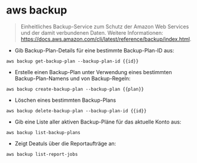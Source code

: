 # aws backup

> Einheitliches Backup-Service zum Schutz der Amazon Web Services und der damit verbundenen Daten.
> Weitere Informationen: <https://docs.aws.amazon.com/cli/latest/reference/backup/index.html>.

- Gib Backup-Plan-Details für eine bestimmte Backup-Plan-ID aus:

`aws backup get-backup-plan --backup-plan-id {{id}}`

- Erstelle einen Backup-Plan unter Verwendung eines bestimmten Backup-Plan-Namens und von Backup-Regeln:

`aws backup create-backup-plan --backup-plan {{plan}}`

- Löschen eines bestimmten Backup-Plans

`aws backup delete-backup-plan --backup-plan-id {{id}}`

- Gib eine Liste aller aktiven Backup-Pläne für das aktuelle Konto aus:

`aws backup list-backup-plans`

- Zeigt Deatuls über die Reportaufträge an:

`aws backup list-report-jobs`
